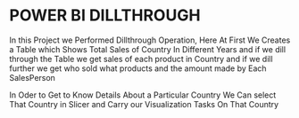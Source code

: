 # POWER BI DILLTHROUGH
In this Project we Performed Dillthrough Operation, Here At First We Creates a Table which Shows Total Sales of Country In Different Years and if we dill through the Table we get sales of each product in Country and if we dill further we get who sold what products and the amount made by Each SalesPerson

In Oder to Get to Know Details About a Particular Country We Can select That Country in Slicer and Carry our Visualization Tasks On That Country
